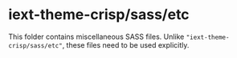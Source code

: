 # iext-theme-crisp/sass/etc

This folder contains miscellaneous SASS files. Unlike `"iext-theme-crisp/sass/etc"`, these files
need to be used explicitly.
